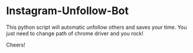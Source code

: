 # Instagram-Unfollow-Bot
This python script will automatic unfollow others and saves your time.
You just need to change path of chrome driver and you rock!

Cheers!
